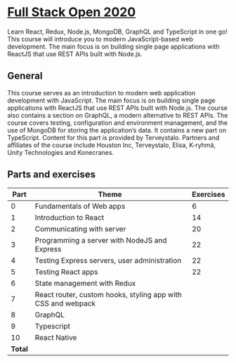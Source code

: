 # [Full Stack Open 2020](https://fullstackopen.com/en/about)

Learn React, Redux, Node.js, MongoDB, GraphQL and TypeScript in one go! This course will introduce you to modern JavaScript-based web development. The main focus is on building single page applications with ReactJS that use REST APIs built with Node.js.

## General

This course serves as an introduction to modern web application development with JavaScript. The main focus is on building single page applications with ReactJS that use REST APIs built with Node.js. The course also contains a section on GraphQL, a modern alternative to REST APIs.
The course covers testing, configuration and environment management, and the use of MongoDB for storing the application’s data. It contains a new part on TypeScript. Content for this part is provided by Terveystalo.
Partners and affiliates of the course include Houston Inc, Terveystalo, Elisa, K-ryhmä, Unity Technologies and Konecranes.

## Parts and exercises

| Part      | Theme                                                        | Exercises |
| --------- | ------------------------------------------------------------ | --------- |
| 0         | Fundamentals of Web apps                                     | 6         |
| 1         | Introduction to React                                        | 14        |
| 2         | Communicating with server                                    | 20        |
| 3         | Programming a server with NodeJS and Express                 | 22        |
| 4         | Testing Express servers, user administration                 | 22        |
| 5         | Testing React apps                                           | 22        |
| 6         | State management with Redux                                  |           |
| 7         | React router, custom hooks, styling app with CSS and webpack |           |
| 8         | GraphQL                                                      |           |
| 9         | Typescript                                                   |           |
| 10        | React Native                                                 |           |
| **Total** |                                                              |
